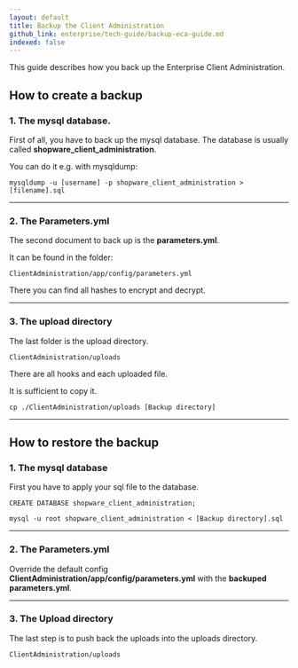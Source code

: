 ```yaml
---
layout: default
title: Backup the Client Administration
github_link: enterprise/tech-guide/backup-eca-guide.md
indexed: false
---
```


This guide describes how you back up the Enterprise Client Administration.

<div class="toc-list"></div>

## How to create a backup

### 1. The mysql database.

First of all, you have to back up the mysql database. The database is usually called __shopware_client_administration__.

You can do it e.g. with mysqldump:
````
mysqldump -u [username] -p shopware_client_administration > [filename].sql
````

----------------------

### 2. The Parameters.yml

The second document to back up is the __parameters.yml__.

It can be found in the folder:
````
ClientAdministration/app/config/parameters.yml
````

There you can find all hashes to encrypt and decrypt.

----------------------

### 3. The upload directory

The last folder is the upload directory.

````
ClientAdministration/uploads
````

There are all hooks and each uploaded file.

It is sufficient to copy it.
````
cp ./ClientAdministration/uploads [Backup directory]
````

----------------------

## How to restore the backup

### 1. The mysql database

First you have to apply your sql file to the database.

````
CREATE DATABASE shopware_client_administration;
````

````
mysql -u root shopware_client_administration < [Backup directory].sql

````

----------------------

### 2. The Parameters.yml

Override the default config __ClientAdministration/app/config/parameters.yml__ with the __backuped parameters.yml__.

----------------------

### 3. The Upload directory

The last step is to push back the uploads into the uploads directory.

````
ClientAdministration/uploads
````
